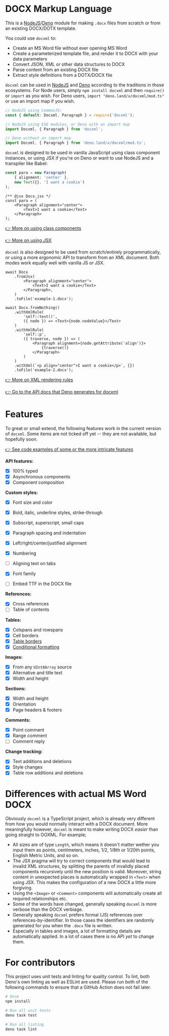# DOCX Markup Language

This is a [NodeJS](https://nodejs.org/)/[Deno](https://deno.land) module for making `.docx` files from scratch or from
an existing DOCX/DOTX template.

You could use `docxml` to:

- Create an MS Word file without ever opening MS Word
- Create a parameterized template file, and render it to DOCX with your data parameters
- Convert JSON, XML or other data structures to DOCX
- Parse content from an existing DOCX file
- Extract style definitions from a DOTX/DOCX file

`docxml` can be used in [NodeJS](https://nodejs.org/) and [Deno](https://deno.land) according to the traditions in those
ecosystems. For Node users, simply `npm install docxml` and then `require()` or `import` as you wish. For Deno users,
`import "deno.land/x/docxml/mod.ts"` or use an import map if you wish.

```js
// NodeJS using CommonJS:
const { default: Docxml, Paragraph } = require('docxml');

// NodeJS using ES6 modules, or Deno with an import map
import Docxml, { Paragraph } from 'docxml';

// Deno without an import map
import Docxml, { Paragraph } from 'deno.land/x/docxml/mod.ts';
```

`docxml` is designed to be used in vanilla JavaScript using class component instances, or using JSX if you're on Deno or
want to use NodeJS and a transpiler like Babel:

```ts
const para = new Paragraph(
	{ alignment: 'center' },
	new Text({}, 'I want a cookie')
);
```

```tsx
/** @jsx Docx.jsx */
const para = (
	<Paragraph alignment="center">
		<Text>I want a cookie</Text>
	</Paragraph>
);
```

[👉 More on using class components](https://github.com/wvbe/docxml/wiki/Get-started#components)

[👉 More on using JSX](https://github.com/wvbe/docxml/wiki/Get-started#using-jsx)

`docxml` is also designed to be used from scratch/entirely programmatically, or using a more ergonomic API
to transform from an XML document. Both modes work equally well with vanilla JS or JSX.

```tsx
await Docx
	.fromJsx(
		<Paragraph alignment="center">
			<Text>I want a cookie</Text>
		</Paragraph>,
	)
	.toFile('example-1.docx');
```

```tsx
await Docx.fromNothing()
	.withXmlRule(
		'self::text()',
		({ node }) => <Text>{node.nodeValue}</Text>
	)
	.withXmlRule(
		'self::p',
		({ traverse, node }) => (
			<Paragraph alignment={node.getAttribute('align')}>
				{traverse()}
			</Paragraph>
		)
	)
	.withXml(`<p align="center">I want a cookie</p>`, {})
	.toFile('example-2.docx');
```

[👉 More on XML rendering rules](https://github.com/wvbe/docxml/wiki/Get-started#rendering-xml)

[👉 Go to the API docs that Deno generates for docxml](https://deno.land/x/docxml@5.2.0/mod.ts)

# Features

To great or small extend, the following features work in the current version of `docxml`. Some items are not ticked off
yet -- they are not available, but hopefully soon.

[👉 See code examples of some or the more intricate features](https://github.com/wvbe/docxml/wiki/Examples)

**API features:**

- [x] 100% typed
- [x] Asynchronous components
- [x] Component composition

**Custom styles:**

- [x] Font size and color
- [x] Bold, italic, underline styles, strike-through
- [x] Subscript, superscript, small caps
- [x] Paragraph spacing and indentation
- [x] Left/right/center/justified alignment
- [x] Numbering
- [ ] Aligning text on tabs
- [x] Font family
- [ ] Embed TTF in the DOCX file


**References:**

- [x] Cross references
- [ ] Table of contents

**Tables:**

- [x] Colspans and rowspans
- [x] Cell borders
- [x] [Table borders](http://officeopenxml.com/WPtableBorders.php)
- [x] [Conditional formatting](http://officeopenxml.com/WPtblLook.php)

**Images:**

- [x] From any `UInt8Array` source
- [x] Alternative and title text
- [x] Width and height

**Sections:**

- [x] Width and height
- [x] Orientation
- [x] Page headers & footers

**Comments:**

- [x] Point comment
- [x] Range comment
- [ ] Comment reply

**Change tracking:**

- [x] Text additions and deletions
- [x] Style changes
- [x] Table row additions and deletions

# Differences with actual MS Word DOCX

Obviously `docxml` is a TypeScript project, which is already very different from how you would normally interact
with a DOCX document. More meaningfully however, `docxml` is meant to make writing DOCX _easier_ than going straight
to OOXML. For example;

- All sizes are of type `Length`, which means it doesn't matter wether you input them as points, centimeters,
  inches, 1/2, 1/8th or 1/20th points, English Metric Units, and so on.
- The JSX pragma will try to correct components that would lead to invalid XML structures, by splitting the parents of
  invalidly placed components recursively until the new position is valid. Moreover, string content in unexpected places
  is automatically wrapped in `<Text>` when using JSX. This makes the configuration of a new DOCX a little more
  forgiving.
- Using the `<Image>` or `<Comment>` components will automatically create all required relationships etc.
- Some of the words have changed, generally speaking `docxml` is more verbose than the DOCX verbiage.
- Generally speaking `docxml` prefers formal (JS) references over references-by-identifier. In those cases the
  identifiers are randomly generated for you when the `.docx` file is written.
- Especially in tables and images, a lot of formatting details are automatically applied. In a lot of cases there
  is no API _yet_ to change them.

# For contributors

This project uses unit tests and linting for quality control. To lint, both Deno's own linting as well as ESLint are used.
Please run both of the following commands to ensure that a GitHub Action does not fail later.

```sh
# Once
npm install

# Run all unit tests
deno task test

# Run all linting
deno task lint
```

